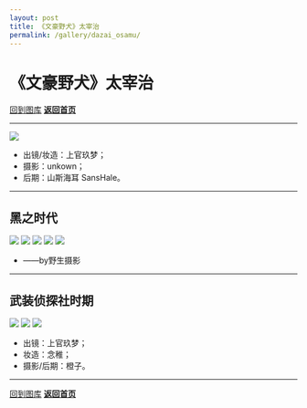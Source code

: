 ```yaml
---
layout: post
title: 《文豪野犬》太宰治
permalink: /gallery/dazai_osamu/
---
```


<haed>
    <link rel="stylesheet" href="../../css/gallery.css">
</haed>

# 《文豪野犬》太宰治

[回到图库](../)
[**返回首页**](https://www.jumern.com/)

---

<div class="fullsize">
    <img src="mafia/dazai_osamu-showcase.jpg">
</div>

- 出镜/妆造：上官玖梦；
- 摄影：unkown；
- 后期：山斯海耳 SansHale。

---

## 黑之时代

<div class="vertical">
    <img src="mafia/dazai_osamu-001.jpg">
    <img src="mafia/dazai_osamu-002.jpg">
    <img src="mafia/dazai_osamu-003.jpg">
    <img src="mafia/dazai_osamu-004.jpg">
    <img src="mafia/dazai_osamu-005.jpg">
</div>

- ——by野生摄影

---

## 武装侦探社时期

<div class="vertical">
    <img src="detective/dazai_osamu-006.jpg">
    <img src="detective/dazai_osamu-007.jpg">
    <img src="detective/dazai_osamu-008.jpg">
</div>

- 出镜：上官玖梦；
- 妆造：念稚；
- 摄影/后期：橙子。

---

[回到图库](../)
[**返回首页**](https://www.jumern.com/)